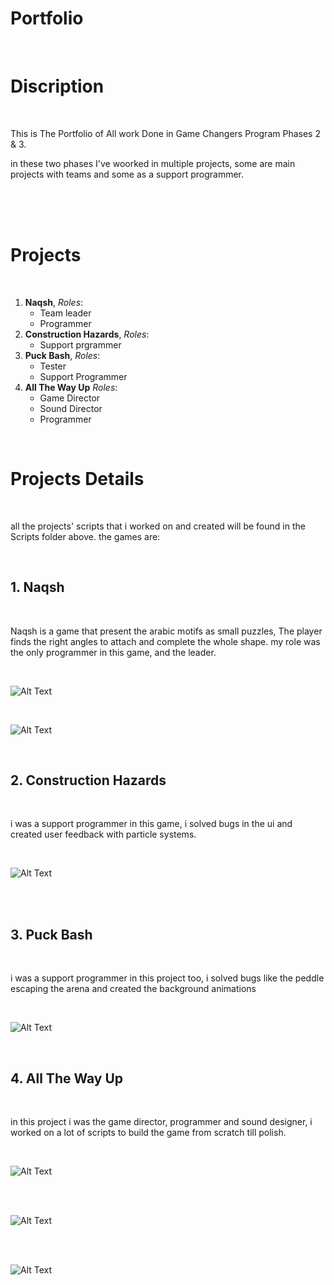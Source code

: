 # **Portfolio**

</br>


# Discription

</br>

This is The Portfolio of All work Done in Game Changers Program Phases 2 & 3.

in these two phases I've woorked in multiple projects, some are main projects with teams and some as a support programmer.


</br>
</br></br>

# Projects

</br>

1. __Naqsh__, *Roles*:
    * Team leader 
    * Programmer
1. **Construction Hazards**, *Roles*:
    * Support prgrammer
1. **Puck Bash**, *Roles*:
    * Tester
    * Support Programmer 
1. **All The Way Up** *Roles*:
    * Game Director 
    * Sound Director 
    * Programmer
    
</br>

# Projects Details

</br>

all the projects' scripts that i worked on and created will be found in the Scripts folder above. the games are:

</br>

## 1. Naqsh

</br>

Naqsh is a game that present the arabic motifs as small puzzles, The player finds the right angles to attach and complete the whole shape.
my role was the only programmer in this game, and the leader.

</br>

![Alt Text](https://media.giphy.com/media/XREgSzIx1LrfBFEWEM/giphy.gif)

</br>

![Alt Text](https://media.giphy.com/media/EEfpSy0MJM15nJyHi4/giphy.gif)

</br>


## 2. Construction Hazards

</br>

i was a support programmer in this game, i solved bugs in the ui and created user feedback with particle systems.

</br>

![Alt Text](https://media.giphy.com/media/xDcP6sTOIAq9odbuds/giphy.gif)

</br>

</br>

## 3. Puck Bash

</br>

i was a support programmer in this project too, i solved bugs like the peddle escaping the arena and created the background animations

</br>

![Alt Text](https://media.giphy.com/media/E1hlQaM0yJczPjDfnd/giphy.gif)

</br>

## 4. All The Way Up

</br>

in this project i was the game director, programmer and sound designer, i worked on a lot of scripts to build the game from scratch till polish.

</br>

![Alt Text](https://media.giphy.com/media/Ng4TEWl7ag60RX5kcf/giphy.gif)

</br>

</br>

![Alt Text](https://media.giphy.com/media/9QSKbhWqoZDLYJqCgd/giphy.gif)

</br>

</br>

![Alt Text](https://media.giphy.com/media/5cespmmiqLf2zOQM7t/giphy.gif)

</br>

